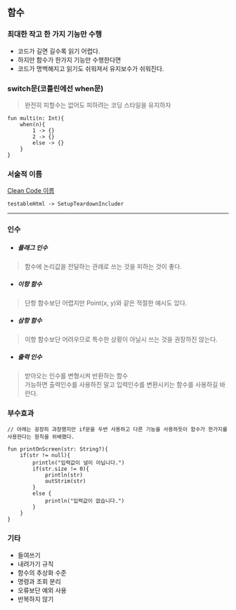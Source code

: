 ## 함수
### 최대한 작고 한 가지 기능만 수행
- 코드가 길면 길수록 읽기 어렵다.
- 하지만 함수가 한가지 기능만 수행한다면
- 코드가 명백해지고 읽기도 쉬워져서 유지보수가 쉬워진다.

### switch문(코틀린에선 when문)
> 완전히 피할수는 없어도 피하려는 코딩 스타일을 유지하자
```
fun multi(n: Int){
    when(n){
        1 -> {}
        2 -> {}
        else -> {}
    }
}
```

### 서술적 이름
[Clean Code 이름](https://github.com/sirasatarato/Clean_Code_Study/blob/master/%EC%9D%B4%EB%A6%84/name.md)
```
testableHtml -> SetupTeardownIncluder
```
---
### 인수
- ##### 플래그 인수
> 함수에 논리값을 전달하는 관례로 쓰는 것을 피하는 것이 좋다.
- ##### 이항 함수
> 단항 함수보단 어렵지만 Point(x, y)와 같은 적절한 예시도 있다.
- ##### 삼항 함수
> 이항 함수보단 어려우므로 특수한 상황이 아닐시 쓰는 것을 권장하진 않는다.
- ##### 출력 인수
> 받아오는 인수를 변형시켜 반환하는 함수  
가능하면 출력인수를 사용하진 말고 입력인수를 변환시키는 함수를 사용하길 바란다.
### 부수효과
```
// 아래는 굉장히 과장했지만 if문을 두번 사용하고 다른 기능을 사용하듯이 함수가 한가지를 사용한다는 원칙을 위배했다.

fun printOnScreen(str: String?){
    if(str != null){
        println("입력값이 널이 아닙니다.")
        if(str.size != 0){
            println(str)
            outStrim(str)
        }
        else {
            println("입력값이 없습니다.")
        }
    }
}
```

### 기타
- 들여쓰기
- 내려가기 규칙
- 함수의 추상화 수준
- 명령과 조회 분리
- 오류보단 예외 사용
- 반복하지 않기
